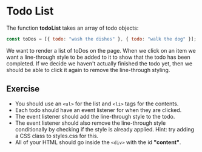 # Todo List

The function **todoList** takes an array of todo objects:

```js
const toDos = [{ todo: "wash the dishes" }, { todo: "walk the dog" }];
```

We want to render a list of toDos on the page. When we click on an item we want a line-through style to be added to it to show that the todo has been completed. If we decide we haven't actually finished the todo yet, then we should be able to click it again to remove the line-through styling.

## Exercise

- You should use an `<ul>` for the list and `<li>` tags for the contents.
- Each todo should have an event listener for when they are clicked.
- The event listener should add the line-through style to the todo.
- The event listener should also remove the line-through style conditionally by checking if the style is already applied. Hint: try adding a CSS class to styles.css for this.
- All of your HTML should go inside the `<div>` with the id **"content"**.
